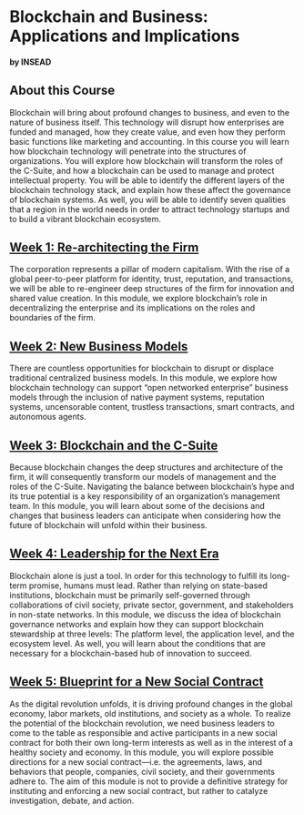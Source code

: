 # Blockchain and Business: Applications and Implications
#### by INSEAD

## About this Course
Blockchain will bring about profound changes to business, and even to the nature of business itself.  This technology will disrupt how enterprises are funded and managed, how they create value, and even how they perform basic functions like marketing and accounting.  In this course you will learn how blockchain technology will penetrate into the structures of organizations. You will explore how blockchain will transform the roles of the C-Suite, and how a blockchain can be used to manage and protect intellectual property.  You will be able to identify the different layers of the blockchain technology stack, and explain how these affect the governance of blockchain systems.  As well, you will be able to identify seven qualities that a region in the world needs in order to attract technology startups and to build a vibrant blockchain ecosystem.

## [Week 1: Re-architecting the Firm](./Week1/README.md)
The corporation represents a pillar of modern capitalism. With the rise of a global peer-to-peer platform for identity, trust, reputation, and transactions, we will be able to re-engineer deep structures of the firm for innovation and shared value creation. In this module, we explore blockchain’s role in decentralizing the enterprise and its implications on the roles and boundaries of the firm.

## [Week 2: New Business Models](./Week2/README.md)
There are countless opportunities for blockchain to disrupt or displace traditional centralized business models. In this module, we explore how blockchain technology can support “open networked enterprise” business models through the inclusion of native payment systems, reputation systems, uncensorable content, trustless transactions, smart contracts, and autonomous agents.

## [Week 3: Blockchain and the C-Suite](./Week3/README.md)
Because blockchain changes the deep structures and architecture of the firm, it will consequently transform our models of management and the roles of the C-Suite. Navigating the balance between blockchain’s hype and its true potential is a key responsibility of an organization’s management team. In this module, you will learn about some of the decisions and changes that business leaders can anticipate when considering how the future of blockchain will unfold within their business.

## [Week 4: Leadership for the Next Era](./Week4/README.md)
Blockchain alone is just a tool. In order for this technology to fulfill its long-term promise, humans must lead. Rather than relying on state-based institutions, blockchain must be primarily self-governed through collaborations of civil society, private sector, government, and stakeholders in non-state networks. In this module, we discuss the idea of blockchain governance networks and explain how they can support blockchain stewardship at three levels: The platform level, the application level, and the ecosystem level. As well, you will learn about the conditions that are necessary for a blockchain-based hub of innovation to succeed.

## [Week 5: Blueprint for a New Social Contract](./Week5/README.md)
As the digital revolution unfolds, it is driving profound changes in the global economy, labor markets, old institutions, and society as a whole. To realize the potential of the blockchain revolution, we need business leaders to come to the table as responsible and active participants in a new social contract for both their own long-term interests as well as in the interest of a healthy society and economy. In this module, you will explore possible directions for a new social contract—i.e. the agreements, laws, and behaviors that people, companies, civil society, and their governments adhere to. The aim of this module is not to provide a definitive strategy for instituting and enforcing a new social contract, but rather to catalyze investigation, debate, and action.
